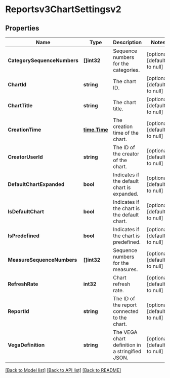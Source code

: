 # Reportsv3ChartSettingsv2

## Properties
Name | Type | Description | Notes
------------ | ------------- | ------------- | -------------
**CategorySequenceNumbers** | **[]int32** | Sequence numbers for the categories. | [optional] [default to null]
**ChartId** | **string** | The chart ID. | [optional] [default to null]
**ChartTitle** | **string** | The chart title. | [optional] [default to null]
**CreationTime** | [**time.Time**](time.Time.md) | The creation time of the chart. | [optional] [default to null]
**CreatorUserId** | **string** | The ID of the creator of the chart. | [optional] [default to null]
**DefaultChartExpanded** | **bool** | Indicates if the default chart is expanded. | [optional] [default to null]
**IsDefaultChart** | **bool** | Indicates if the chart is the default chart. | [optional] [default to null]
**IsPredefined** | **bool** | Indicates if the chart is predefined. | [optional] [default to null]
**MeasureSequenceNumbers** | **[]int32** | Sequence numbers for the measures. | [optional] [default to null]
**RefreshRate** | **int32** | Chart refresh rate. | [optional] [default to null]
**ReportId** | **string** | The ID of the report connected to the chart. | [optional] [default to null]
**VegaDefinition** | **string** | The VEGA chart definition in a stringified JSON. | [optional] [default to null]

[[Back to Model list]](../README.md#documentation-for-models) [[Back to API list]](../README.md#documentation-for-api-endpoints) [[Back to README]](../README.md)

